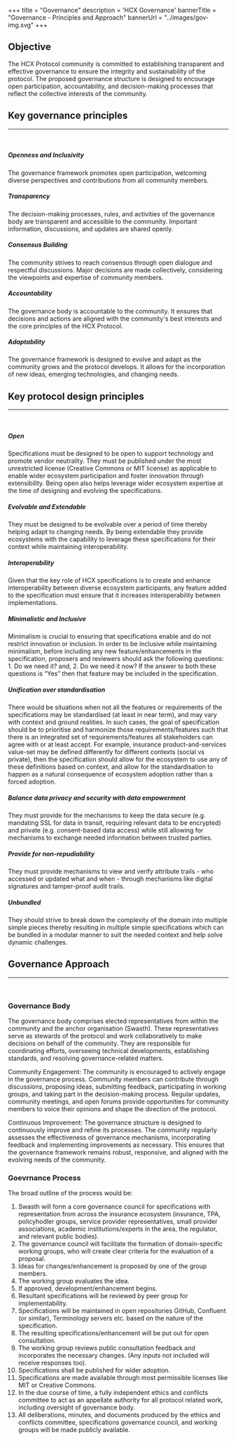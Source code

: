 +++
title = "Governance"
description = 'HCX Governance'
bannerTitle = "Governance - Principles and Approach"
bannerUrl = "../images/gov-img.svg"
+++

<section id="goal" class="row align-items-center text-center text-md-left">
  <div class="goal-wrapper row align-items-center">
    <div class="col-md-8 my-2 my-lg-0">
      <h2 class="section-head text-md-left">Objective</h2>
      <p>
        The HCX Protocol community is committed to establishing transparent and effective governance to ensure the integrity and sustainability of the protocol. The proposed governance structure is designed to encourage open participation, accountability, and decision-making processes that reflect the collective interests of the community.
      </p>
    </div>
    <div class="row mx-auto col-md-4  ">
      <div class="communityLinks d-flex justify-content-around mx-auto">
        <a href="mailto:contact@hcxprotocol.io"><i class="fas fa-envelope" target="_blank"></i></a>
        <a href="https://github.com/hcx-project" target="_blank"><i class="fab fa-github"></i></a>
        <a href="https://discord.gg/uhza5nr3sq" target="_blank"><i class="fab fa-discord"></i></a>
      </div>
    </div>
  </div>
</section>

<section id="governance" class='governance-section'>

## Key governance principles
---
<br/>

##### Openness and Inclusivity 
The governance framework promotes open participation, welcoming diverse perspectives and contributions from all community members.

##### Transparency 
The decision-making processes, rules, and activities of the governance body are transparent and accessible to the community. Important information, discussions, and updates are shared openly.

##### Consensus Building
The community strives to reach consensus through open dialogue and respectful discussions. Major decisions are made collectively, considering the viewpoints and expertise of community members.

##### Accountability
The governance body is accountable to the community. It ensures that decisions and actions are aligned with the community's best interests and the core principles of the HCX Protocol.

##### Adaptability
The governance framework is designed to evolve and adapt as the community grows and the protocol develops. It allows for the incorporation of new ideas, emerging technologies, and changing needs.


## Key protocol design principles 
---
</br>

##### Open
Specifications must be designed to be open to support technology and promote vendor neutrality. They must be published under the most unrestricted license (Creative Commons or MIT license) as applicable to enable wider ecosystem participation and foster innovation through extensibility. Being open also helps leverage wider ecosystem expertise at the time of designing and evolving the specifications.

##### Evolvable and Extendable
They must be designed to be evolvable over a period of time thereby helping adapt to changing needs. By being extendable they provide ecosystems with the capability to leverage these specifications for their context while maintaining interoperability.

##### Interoperability
Given that the key role of HCX specifications is to create and enhance interoperability between diverse ecosystem participants, any feature added to the specification must ensure that it increases interoperability between implementations.

##### Minimalistic and Inclusive
Minimalism is crucial to ensuring that specifications enable and do not restrict innovation or inclusion. In order to be inclusive while maintaining minimalism, before including any new feature/enhancements in the specification, proposers and reviewers should ask the following questions: 1. Do we need it? and, 2. Do we need it now? If the answer to both these questions is “Yes” then that feature may be included in the specification.

##### Unification over standardisation
There would be situations when not all the features or requirements of the specifications may be standardised (at least in near term), and may vary with context and ground realities. In such cases, the goal of specification should be to prioritise and harmonize those requirements/features such that there is an integrated set of requirements/features all stakeholders can agree with or at least accept. For example, insurance product-and-services value-set may be defined differently for different contexts (social vs private), then the specification should allow for the ecosystem to use any of these definitions based on context, and allow for the standardisation to happen as a natural consequence of ecosystem adoption rather than a forced adoption.

##### Balance data privacy and security with data empowerment
They must provide for the mechanisms to keep the data secure (e.g. mandating SSL for data in transit, requiring relevant data to be encrypted) and private (e.g. consent-based data access) while still allowing for mechanisms to exchange needed information between trusted parties.

##### Provide for non-repudiability
They must provide mechanisms to view and verify attribute trails - who accessed or updated what and when - through mechanisms like digital signatures and tamper-proof audit trails.

##### Unbundled
They should strive to break down the complexity of the domain into multiple simple pieces thereby resulting in multiple simple specifications which can be bundled in a modular manner to suit the needed context and help solve dynamic challenges.


## Governance Approach
---
<br/>

### Governance Body 
The governance body comprises elected representatives from within the community and the anchor organisation (Swasth). These representatives serve as stewards of the protocol and work collaboratively to make decisions on behalf of the community. They are responsible for coordinating efforts, overseeing technical developments, establishing standards, and resolving governance-related matters. 


Community Engagement:
The community is encouraged to actively engage in the governance process. Community members can contribute through discussions, proposing ideas, submitting feedback, participating in working groups, and taking part in the decision-making process. Regular updates, community meetings, and open forums provide opportunities for community members to voice their opinions and shape the direction of the protocol.


Continuous Improvement:
The governance structure is designed to continuously improve and refine its processes. The community regularly assesses the effectiveness of governance mechanisms, incorporating feedback and implementing improvements as necessary. This ensures that the governance framework remains robust, responsive, and aligned with the evolving needs of the community.

### Goevrnance Process
The broad outline of the process would be:

1. Swasth will form a core governance council for specifications with representation from across the insurance ecosystem (insurance, TPA, policyhodler groups, service provider representatives, small provider associations, academic institutions/experts in the area, the regulator, and relevant public bodies).
2. The governance council will facilitate the formation of domain-specific working groups, who
will create clear criteria for the evaluation of a proposal.
3. Ideas for changes/enhancement is proposed by one of the group members.
4. The working group evaluates the idea.
5. If approved, development/enhancement begins.
6. Resultant specifications will be reviewed by peer group for implementability.
7. Specifications will be maintained in open repositories GitHub, Confluent (or similar), Terminology servers etc. based on the nature of the specification.
8. The resulting specifications/enhancement will be put out for open consultation.
8. The working group reviews public consultation feedback and incorporates the necessary changes. (Any inputs not included will receive responses too).
9. Specifications shall be published for wider adoption.
10. Specifications are made available through most permissible licenses like MIT or Creative Commons.
12. In the due course of time, a fully independent ethics and conflicts committee to act as an appellate authority for all protocol related work, including oversight of governance body.
13. All deliberations, minutes, and documents produced by the ethics and conflicts committee, specifications governance council, and working groups will be made publicly available.

<br />

<br />
<br />
</section>
